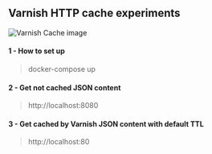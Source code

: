## Varnish HTTP cache experiments

![Varnish Cache image](https://bartekblog.prv.pl/varnish_proxy/varnish_architecture.png)

#### 1 - How to set up
> docker-compose up

#### 2 - Get not cached JSON content
> http://localhost:8080

#### 3 - Get cached by Varnish JSON content with default TTL
> http://localhost:80
